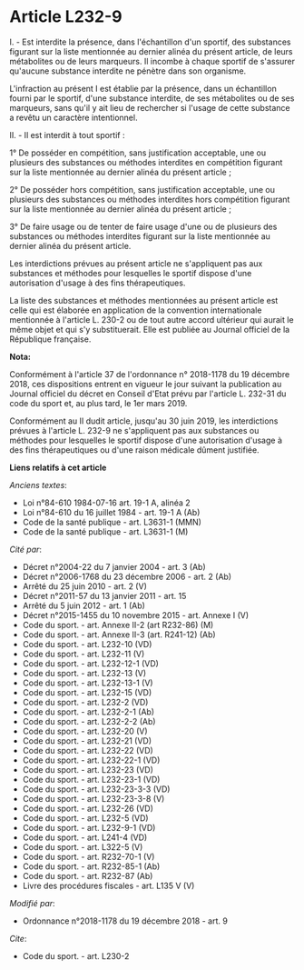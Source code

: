 # Article L232-9

I. - Est interdite la présence, dans l'échantillon d'un sportif, des substances figurant sur la liste mentionnée au dernier
alinéa du présent article, de leurs métabolites ou de leurs marqueurs. Il incombe à chaque sportif de s'assurer qu'aucune
substance interdite ne pénètre dans son organisme.

L'infraction au présent I est établie par la présence, dans un échantillon fourni par le sportif, d'une substance interdite,
de ses métabolites ou de ses marqueurs, sans qu'il y ait lieu de rechercher si l'usage de cette substance a revêtu un
caractère intentionnel.

II. - Il est interdit à tout sportif :

1° De posséder en compétition, sans justification acceptable, une ou plusieurs des substances ou méthodes interdites en
compétition figurant sur la liste mentionnée au dernier alinéa du présent article ;

2° De posséder hors compétition, sans justification acceptable, une ou plusieurs des substances ou méthodes interdites hors
compétition figurant sur la liste mentionnée au dernier alinéa du présent article ;

3° De faire usage ou de tenter de faire usage d'une ou de plusieurs des substances ou méthodes interdites figurant sur la
liste mentionnée au dernier alinéa du présent article.

Les interdictions prévues au présent article ne s'appliquent pas aux substances et méthodes pour lesquelles le sportif
dispose d'une autorisation d'usage à des fins thérapeutiques.

La liste des substances et méthodes mentionnées au présent article est celle qui est élaborée en application de la convention
internationale mentionnée à l'article L. 230-2 ou de tout autre accord ultérieur qui aurait le même objet et qui s'y
substituerait. Elle est publiée au Journal officiel de la République française.

**Nota:**

Conformément à l'article 37 de l'ordonnance n° 2018-1178 du 19 décembre 2018, ces dispositions entrent en vigueur le jour
suivant la publication au Journal officiel du décret en Conseil d'Etat prévu par l'article L. 232-31 du code du sport et, au
plus tard, le 1er mars 2019.

Conformément au II dudit article, jusqu'au 30 juin 2019, les interdictions prévues à l'article L. 232-9 ne s'appliquent pas
aux substances ou méthodes pour lesquelles le sportif dispose d'une autorisation d'usage à des fins thérapeutiques ou d'une
raison médicale dûment justifiée.

**Liens relatifs à cet article**

_Anciens textes_:

  - Loi n°84-610 1984-07-16 art. 19-1 A, alinéa 2
  - Loi n°84-610 du 16 juillet 1984 - art. 19-1 A (Ab)
  - Code de la santé publique - art. L3631-1 (MMN)
  - Code de la santé publique - art. L3631-1 (M)

_Cité par_:

  - Décret n°2004-22 du 7 janvier 2004 - art. 3 (Ab)
  - Décret n°2006-1768 du 23 décembre 2006 - art. 2 (Ab)
  - Arrêté du 25 juin 2010 - art. 2 (V)
  - Décret n°2011-57 du 13 janvier 2011 - art. 15
  - Arrêté du 5 juin 2012 - art. 1 (Ab)
  - Décret n°2015-1455 du 10 novembre 2015 - art. Annexe I (V)
  - Code du sport. - art. Annexe II-2 (art R232-86) (M)
  - Code du sport. - art. Annexe II-3 (art. R241-12) (Ab)
  - Code du sport. - art. L232-10 (VD)
  - Code du sport. - art. L232-11 (V)
  - Code du sport. - art. L232-12-1 (VD)
  - Code du sport. - art. L232-13 (V)
  - Code du sport. - art. L232-13-1 (V)
  - Code du sport. - art. L232-15 (VD)
  - Code du sport. - art. L232-2 (VD)
  - Code du sport. - art. L232-2-1 (Ab)
  - Code du sport. - art. L232-2-2 (Ab)
  - Code du sport. - art. L232-20 (V)
  - Code du sport. - art. L232-21 (VD)
  - Code du sport. - art. L232-22 (VD)
  - Code du sport. - art. L232-22-1 (VD)
  - Code du sport. - art. L232-23 (VD)
  - Code du sport. - art. L232-23-1 (VD)
  - Code du sport. - art. L232-23-3-3 (VD)
  - Code du sport. - art. L232-23-3-8 (V)
  - Code du sport. - art. L232-26 (VD)
  - Code du sport. - art. L232-5 (VD)
  - Code du sport. - art. L232-9-1 (VD)
  - Code du sport. - art. L241-4 (VD)
  - Code du sport. - art. L322-5 (V)
  - Code du sport. - art. R232-70-1 (V)
  - Code du sport. - art. R232-85-1 (Ab)
  - Code du sport. - art. R232-87 (Ab)
  - Livre des procédures fiscales - art. L135 V (V)

_Modifié par_:

  - Ordonnance n°2018-1178 du 19 décembre 2018 - art. 9

_Cite_:

  - Code du sport. - art. L230-2
